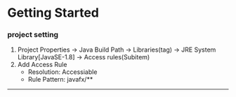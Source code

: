 # Getting Started

### project setting
1. Project Properties -> Java Build Path -> Libraries(tag) -> JRE System Library[JavaSE-1.8] -> Access rules(Subitem) 
1. Add Access Rule
	- Resolution: Accessiable
	- Rule Pattern: javafx/**

----